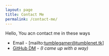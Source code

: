 ```yaml
---
layout: page
title: Contact Me
permalink: /contact-me/
---
```

Hello, You acn contact me in these ways
- Email - [mailto:tumblegamer@tumblenet.tk]
- [GitHub DM](https://github.com/tumble1999/tumble1999.github.io/issues/3) - *(I came up with a way)*
